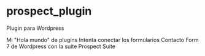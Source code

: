 # prospect_plugin
Plugin para Wordpress

Mi "Hola mundo" de plugins
Intenta conectar los formularios Contacto Form 7 de Wordpress con la suite Prospect Suite
